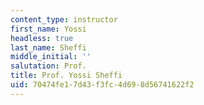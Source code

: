 ```yaml
---
content_type: instructor
first_name: Yossi
headless: true
last_name: Sheffi
middle_initial: ''
salutation: Prof.
title: Prof. Yossi Sheffi
uid: 70474fe1-7d43-f3fc-4d69-8d56741622f2
---
```

